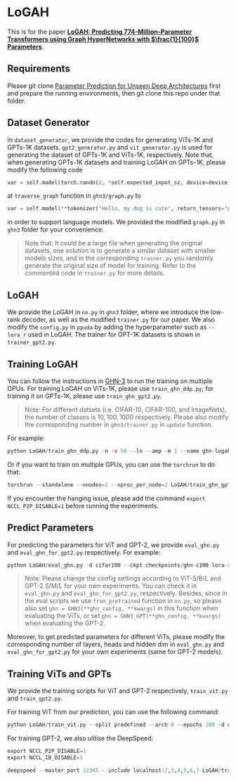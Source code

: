 # LoGAH
This is for the paper [**LoGAH: Predicting 774-Million-Parameter Transformers using Graph HyperNetworks with $\frac{1}{100}$ Parameters**](https://arxiv.org/abs/2405.16287).

## Requirements
Please git clone [Parameter Prediction for Unseen Deep Architectures](https://github.com/facebookresearch/ppuda/tree/main) first and prepare the running environments, then git clone this repo under that folder.


## Dataset Generator
In `dataset_generator`, we provide the codes for generating ViTs-1K and GPTs-1K datasets. `gpt2_generator.py` and `vit_generator.py` is used for generating the dataset of GPTs-1K and ViTs-1K, respectively. Note that, when generating GPTs-1K datasets and training LoGAH on GPTs-1K, please modify the following code
```python
var = self.model(torch.randn(2, *self.expected_input_sz, device=device))
```
at  `traverse_graph` function  in `ghn3/graph.py` to
```python
var = self.model(**tokenizer("Hello, my dog is cute", return_tensors="pt")).logits
```
in order to support language models. We provided the modified `graph.py` in `ghn3` folder for your convenience.

> Note that: It could be a large file when generating the original datasets, one solution is to generate a similar dataset with smaller models sizes, and in the corresponding `trainer.py` you randomly generate the original size of model for training. Refer to the commented code in `trainer.py` for more details.

## LoGAH
We provide the LoGAH in `nn.py` in `ghn3` folder, where we introduce the low-rank decoder, as well as the modified `trainer.py` for our paper. We also modify the `config.py` in `ppuda` by adding the hyperparameter such as `--lora_r` used in LoGAH. The trainer for GPT-1K datasets is shown in `trainer_gpt2.py`.

## Training LoGAH
You can follow the instructions in [GHN-3](https://github.com/SamsungSAILMontreal/ghn3/tree/main) to run the training on multiple GPUs. For training LoGAH on ViTs-1K, please use `train_ghn_ddp.py`; for training it on GPTs-1K, please use `train_ghn_gpt2.py`.

> Note: For different datsets (i.e. CIFAR-10, CIFAR-100, and ImageNets), the number of classes is $10, 100, 1000$ respectively. Please also modify the corresponding number in `ghn3/trainer.py` in `update` function.

For example:
```python
python LoGAH/train_ghn_ddp.py -n -v 50 --ln --amp -m 1 --name ghn-logah-r90-hid128-m1-layers5-heads16-clip5 -d cifar100 --hid 128 --lora_r 90 --layers 5 --heads 16 --opt adamw --lr 0.3e-3 --wd 1e-2 --scheduler cosine-warmup --debug 0 --max_shape 2048 --lora
```
Or if you want to train on multiple GPUs, you can use the `torchrun` to do that:
```python
torchrun --standalone --nnodes=1 --nproc_per_node=2 LoGAH/train_ghn_gpt2.py -n -v 50 --ln --amp -m 2  --name ghn-gpt2-lora-wiki103-r32-hid64-layers3-heads8-m2 -d wikitext --hid 64 --lora_r 32 --layers 3 --heads 8 --opt adamw --lr 0.3e-3 --wd 1e-2 --scheduler cosine-warmup --debug 0 --max_shape 2048 --lora --batch_size 6 -d wikitext
```
If you encounter the hanging issue, please add the command `export NCCL_P2P_DISABLE=1` before running the experiments.

## Predict Parameters
For predicting the parameters for ViT and GPT-2, we provide `eval_ghn.py` and `eval_ghn_for_gpt2.py` respectively. For example:
```python
python LoGAH/eval_ghn.py -d cifar100 --ckpt checkpoints/ghn-c100-lora-r32-hid64-m8-layers3-heads8-clip5/checkpoint.pt --save checkpoints/ghn-c100-lora-r32-hid64-m8-layers3-heads8-clip5/c100_vit_epoch300_L24_H16_C1024_init.pt --split torch
```
> Note: Please change the config settings according to ViT-S/B/L and GPT-2 S/M/L for your own experiments. You can check it in `eval_ghn.py` and `eval_ghn_for_gpt2.py`, respectively. Besides, since in the eval scripts we use `from_pretrained` function in `nn.py`, so please also set `ghn = GHN3(**ghn_config, **kwargs)` in this function when evaluating the ViTs, or set `ghn = GHN3_GPT(**ghn_config, **kwargs)` when evaluating the GPT-2.

Moreover, to get predicted parameters for different ViTs, please modify the corresponding number of layers, heads and hidden dim in `eval_ghn.py` and `eval_ghn_for_gpt2.py` for your own experiments (same for GPT-2 models).



## Training ViTs and GPTs
We provide the training scripts for ViT and GPT-2 respectively, `train_vit.py` and `train_gpt2.py`. 

For training ViT from our prediction, you can use the following command:
```python
python LoGAH/train_vit.py --split predefined --arch 0 --epochs 100 -d cifar100 --batch_size 32 --opt adamw --lr 0.04e-3 --wd 1e-2 --ckpt  checkpoints/ghn-c100-lora-r32-hid64-m8-layers3-heads8-clip5/c100_vit_epoch300_L24_H16_C1024_init.pt
```

For training GPT-2, we also ulitise the DeepSpeed:
```python
export NCCL_P2P_DISABLE=1
export NCCL_IB_DISABLE=1

deepspeed --master_port 12345 --include localhost:2,3,4,5,6,7 LoGAH/train_gpt2.py --fp16 --dataset_name wikitext --dataset_config_name wikitext-103-raw-v1 --learning_rate 3e-6 --weight_decay 1e-2 --warmup_steps 500 --preprocessing_num_workers 8  --num_train_epochs 100 --deepspeed ds_config_1gpu.json --per_device_train_batch_size 2 --per_device_eval_batch_size 2  --config_name gpt2-large --tokenizer_name gpt2-large --do_train --do_eval --output_dir ./wikitext103-GPTLarge
```
